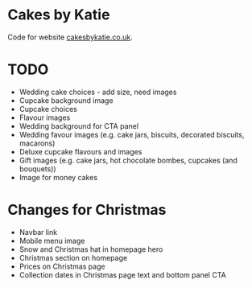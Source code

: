 # Cakes by Katie

Code for website [cakesbykatie.co.uk](https://www.cakesbykatie.co.uk).

# TODO

- Wedding cake choices - add size, need images
- Cupcake background image
- Cupcake choices
- Flavour images
- Wedding background for CTA panel
- Wedding favour images (e.g. cake jars, biscuits, decorated biscuits, macarons)
- Deluxe cupcake flavours and images
- Gift images (e.g. cake jars, hot chocolate bombes, cupcakes (and bouquets))
- Image for money cakes

# Changes for Christmas

- Navbar link
- Mobile menu image
- Snow and Christmas hat in homepage hero
- Christmas section on homepage
- Prices on Christmas page
- Collection dates in Christmas page text and bottom panel CTA